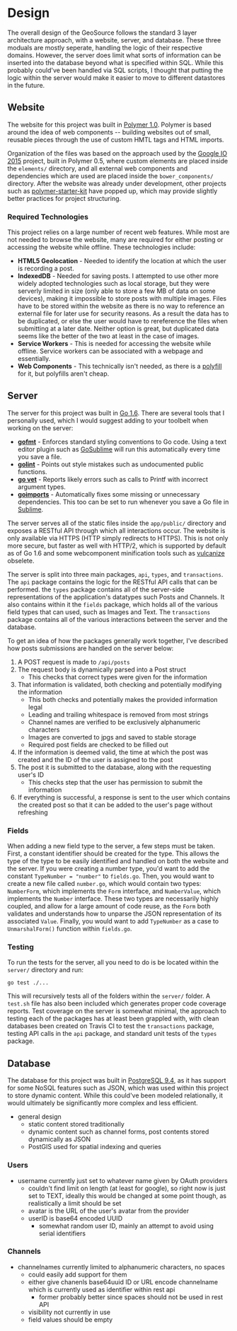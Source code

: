 # Design

The overall design of the GeoSource follows the standard 3 layer architecture approach, with a website, server, and database. These three moduals are mostly seperate, handling the logic of their respective domains. However, the server does limit what sorts of information can be inserted into the database beyond what is specified within SQL. While this probably could've been handled via SQL scripts, I thought that putting the logic within the server would make it easier to move to different datastores in the future.

## Website

The website for this project was built in [Polymer 1.0](https://www.polymer-project.org/1.0/). Polymer is based around the idea of web components -- building websites out of small, reusable pieces through the use of custom HMTL tags and HTML imports.

Organization of the files was based on the approach used by the [Google IO 2015](https://github.com/GoogleChrome/ioweb2015) project, built in Polymer 0.5, where custom elements are placed inside the `elements/` directory, and all external web components and dependencies which are used are placed inside the `bower_components/` directory. After the website was already under development, other projects such as [polymer-starter-kit](https://github.com/PolymerElements/polymer-starter-kit) have popped up, which may provide slightly better practices for project structuring.

### Required Technologies

This project relies on a large number of recent web features. While most are not needed to browse the website, many are required for either posting or accessing the website while offline. These technologies include:

- **HTML5 Geolocation** - Needed to identify the location at which the user is recording a post.
- **IndexedDB** - Needed for saving posts. I attempted to use other more widely adopted technologies such as local storage, but they were serverly limited in size (only able to store a few MB of data on some devices), making it impossible to store posts with multiple images. Files have to be stored within the website as there is no way to reference an external file for later use for security reasons. As a result the data has to be duplicated, or else the user would have to rereference the files when submitting at a later date. Neither option is great, but duplicated data seems like the better of the two at least in the case of images.
- **Service Workers** - This is needed for accessing the website while offline. Service workers can be associated with a webpage and essentially.
- **Web Components** - This technically isn't needed, as there is a [polyfill](https://en.wikipedia.org/wiki/Polyfill) for it, but polyfills aren't cheap. 

## Server

The server for this project was built in [Go 1.6](https://golang.org/). There are several tools that I personally used, which I would suggest adding to your toolbelt when working on the server:

* [**gofmt**](https://golang.org/cmd/gofmt/) - Enforces standard styling conventions to Go code. Using a text editor plugin such as [GoSublime](https://github.com/DisposaBoy/GoSublime) will run this automatically every time you save a file.
* [**golint**](https://github.com/golang/lint) - Points out style mistakes such as undocumented public functions.
* [**go vet**](https://golang.org/cmd/vet/) - Reports likely errors such as calls to Printf with incorrect argument types.
* [**goimports**](https://godoc.org/golang.org/x/tools/cmd/goimports) - Automatically fixes some missing or unnecessary dependencies. This too can be set to run whenever you save a Go file in [Sublime](http://michaelwhatcott.com/gosublime-goimports/).

The server serves all of the static files inside the `app/public/` directory and exposes a RESTful API through which all interactions occur. The website is only available via HTTPS (HTTP simply redirects to HTTPS). This is not only more secure, but faster as well with HTTP/2, which is supported by default as of Go 1.6 and some webcomponent minification tools such as  [vulcanize](https://github.com/Polymer/vulcanize) obselete.

The server is split into three main packages, `api`, `types`, and `transactions`. The `api` package contains the logic for the RESTful API calls that can be performed. the `types` package contains all of the server-side representations of the application's datatypes such Posts and Channels. It also contains within it the `fields` package, which holds all of the various field types that can used, such as Images and Text. The `transactions` package contains all of the various interactions between the server and the database.

To get an idea of how the packages generally work together, I've described how posts submissions are handled on the server below:

1. A POST request is made to `/api/posts`
2. The request body is dynamically parsed into a Post struct 
	* This checks that correct types were given for the information
3. That information is validated, both checking and potentially modifying the information
	* This both checks and potentially makes the provided information legal
	* Leading and trailing whitespace is removed from most strings
	* Channel names are verified to be exclusively alphanumeric characters 
	* Images are converted to jpgs and saved to stable storage
	* Required post fields are checked to be filled out
4. If the information is deemed valid, the time at which the post was created and the ID of the user is assigned to the post
5. The post it is submitted to the database, along with the requesting user's ID
	* This checks step that the user has permission to submit the information
6. If everything is successful, a response is sent to the user which contains the created post so that it can be added to the user's page without refreshing

### Fields

When adding a new field type to the server, a few steps must be taken. First, a constant identifier should be created for the type. This allows the type of the type to be easily identified and handled on both the website and the server. If you were creating a number type, you'd want to add the constant `TypeNumber = "number"` to `fields.go`. Then, you would want to create a new file called `number.go`, which would contain two types: `NumberForm`, which implements the `Form` interface, and `NumberValue`, which implements the `Number` interface. These two types are necessarily highly coupled, and allow for a large amount of code reuse, as the `Form` both validates and understands how to unparse the JSON representation of its associated `Value`. Finally, you would want to add `TypeNumber` as a case to `UnmarshalForm()` function within `fields.go`. 

### Testing

To run the tests for the server, all you need to do is be located within the `server/` directory and run:

```
go test ./...
```

This will recursively tests all of the folders within the `server/` folder. A `test.sh` file has also been included which generates proper code coverage reports. Test coverage on the server is somewhat minimal, the approach to testing each of the packages has at least been grappled with, with clean databases been created on Travis CI to test the `transactions` package, testing API calls in the `api` package, and standard unit tests of the `types` package.

## Database

The database for this project was built in [PostgreSQL 9.4](http://www.postgresql.org/docs/9.4/static/release-9-4.html), as it has support for some NoSQL features such as JSON, which was used within this project to store dynamic content. While this could've been modeled relationally, it would ultimately be significantly more complex and less efficient.

- general design
	- static content stored traditionally
	- dynamic content such as channel forms, post contents stored dynamically as JSON
	- PostGIS used for spatial indexing and queries

### Users

- username currently just set to whatever name given by OAuth providers
	- couldn't find limit on length (at least for google), so right now is just set to TEXT, ideally this would be changed at some point though, as realistically a limit should be set
	- avatar is the URL of the user's avatar from the provider
	- userID is base64 encoded UUID
		- somewhat random user ID, mainly an attempt to avoid using serial identifiers

### Channels

- channelnames currently limited to alphanumeric characters, no spaces
	- could easily add support for them
	- either give chanenls base64uuid ID or URL encode channelname which is currently used as identifier within rest api
		- former probably better since spaces should not be used in rest API
	- visibility not currently in use
	- field values should be empty
